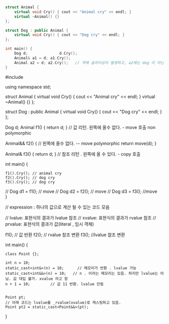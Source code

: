 ``` cpp
struct Animal {
	virtual void Cry() { cout << "Animal cry" << endl; }
	virtual ~Animal() {}
};

struct Dog : public Animal {
	virtual void Cry() { cout << "Dog cry" << endl; }
};

int main() {
	Dog d;				d.Cry();
	Animal& a1 = d; a1.Cry();
	Animal a2 = d; a2.Cry();   // 객체 슬라이싱이 발생하고, a2에는 dog 이 아닌 animal 부분남 남는다.
}
```
#include <iostream>

using namespace std;

struct Animal {
	virtual void Cry() { cout << "Animal cry" << endl; }
	virtual ~Animal() {}
};

struct Dog : public Animal {
	virtual void Cry() { cout << "Dog cry" << endl; }
};


Dog d;
Animal	f1() { return d; }   // 값 리턴. 왼쪽에 올수 없다.  -		move 호출 non polymorphic

Animal&& f2() {   // 왼쪽에 올수 없다. -- move polymorphic
	return move(d);
} 

Animal& f3() { return d; } // 참조 리턴 . 왼쪽에 올 수 있다.  - copy 호출

int main() {

	f1().Cry(); // animal cry
	f2().Cry(); // dog cry
	f3().Cry(); // dog cry

//	Dog d1 = f1(); // move
//	Dog d2 = f2(); // move
//	Dog d3 = f3(); //move	
}


// expression : 하나의 값으로 계산 될 수 있는 코드 모음

// lvalue: 표현식의 결과가 lvalue 참조
// xvalue: 표현식의 결과가 rvalue 참조
// prvalue: 표현식의 결과가 값(literal , 임시 객체)

f1(); // 값 반환
f2(); // rvalue 참조 변환
f3(); //lvalue 참조 변환

int main() {

	class Point {};

	int n = 10;
	static_cast<int&>(n) = 10;		// 메모리가 반환 . lvalue 가능
	static_cast<int&&>(n) = 10;   // n . 이라는 메모리는 있음. 하지만 lvalue는 아님. 값 대입 불가. xvalue 라고 함
	n + 1 = 10;			// 값 11 반환. lvalue 안됨


	Point pt;
	// 아래 코드는 lvalue를 _rvalue(xvalue)로 캐스팅하고 있음.
	Point pt2 = static_cast<Point&&>(pt);
}
``` cpp
```
``` cpp
```
